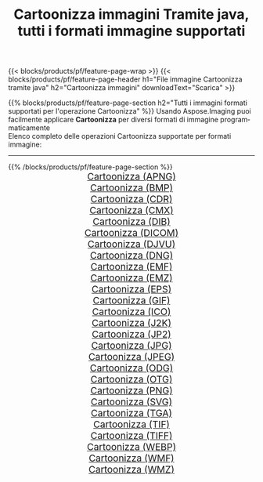 ﻿---
title: Cartoonizza immagini Tramite java, tutti i formati immagine supportati 
weight: 3920
url: /it/java/cartoonify 
lang: it
langdirlevel: 2
locales: zh-hans,ja,it,ru,de,es,fr,nl,id,lt,pl,pt,vi,tr,ko,zh-hant,ar,hi,th,sv,cs,uk,he
description: Usando Aspose.Imaging puoi facilmente Cartoonizza immagini tramite java
---

{{< blocks/products/pf/feature-page-wrap >}}
{{< blocks/products/pf/feature-page-header h1="File immagine Cartoonizza tramite java" h2="Cartoonizza immagini" downloadText="Scarica" >}}


{{% blocks/products/pf/feature-page-section  h2="Tutti i immagini formati supportati per l'operazione Cartoonizza" %}}
Usando Aspose.Imaging puoi facilmente applicare **Cartoonizza** per diversi formati di immagine programmaticamente
<br/>
Elenco completo delle operazioni Cartoonizza supportate per formati immagine:
<hr/>
{{% /blocks/products/pf/feature-page-section %}}
<div class="container-fluid productfamilypage bg-gray">
    <div class="convertypes bg-gray agp-content section">
        <div class="container">
		<div class="row other-converters" style="gap: 10px;font-size: 19px;text-align:center;">
		    <div class='col-md-2 other-converter remove-lp remove-rp'><a href="/imaging/it/java/cartoonify/apng" style="padding:15px;">Cartoonizza (APNG)</a></div><div class='col-md-2 other-converter remove-lp remove-rp'><a href="/imaging/it/java/cartoonify/bmp" style="padding:15px;">Cartoonizza (BMP)</a></div><div class='col-md-2 other-converter remove-lp remove-rp'><a href="/imaging/it/java/cartoonify/cdr" style="padding:15px;">Cartoonizza (CDR)</a></div><div class='col-md-2 other-converter remove-lp remove-rp'><a href="/imaging/it/java/cartoonify/cmx" style="padding:15px;">Cartoonizza (CMX)</a></div><div class='col-md-2 other-converter remove-lp remove-rp'><a href="/imaging/it/java/cartoonify/dib" style="padding:15px;">Cartoonizza (DIB)</a></div><div class='col-md-2 other-converter remove-lp remove-rp'><a href="/imaging/it/java/cartoonify/dicom" style="padding:15px;">Cartoonizza (DICOM)</a></div><div class='col-md-2 other-converter remove-lp remove-rp'><a href="/imaging/it/java/cartoonify/djvu" style="padding:15px;">Cartoonizza (DJVU)</a></div><div class='col-md-2 other-converter remove-lp remove-rp'><a href="/imaging/it/java/cartoonify/dng" style="padding:15px;">Cartoonizza (DNG)</a></div><div class='col-md-2 other-converter remove-lp remove-rp'><a href="/imaging/it/java/cartoonify/emf" style="padding:15px;">Cartoonizza (EMF)</a></div><div class='col-md-2 other-converter remove-lp remove-rp'><a href="/imaging/it/java/cartoonify/emz" style="padding:15px;">Cartoonizza (EMZ)</a></div><div class='col-md-2 other-converter remove-lp remove-rp'><a href="/imaging/it/java/cartoonify/eps" style="padding:15px;">Cartoonizza (EPS)</a></div><div class='col-md-2 other-converter remove-lp remove-rp'><a href="/imaging/it/java/cartoonify/gif" style="padding:15px;">Cartoonizza (GIF)</a></div><div class='col-md-2 other-converter remove-lp remove-rp'><a href="/imaging/it/java/cartoonify/ico" style="padding:15px;">Cartoonizza (ICO)</a></div><div class='col-md-2 other-converter remove-lp remove-rp'><a href="/imaging/it/java/cartoonify/j2k" style="padding:15px;">Cartoonizza (J2K)</a></div><div class='col-md-2 other-converter remove-lp remove-rp'><a href="/imaging/it/java/cartoonify/jp2" style="padding:15px;">Cartoonizza (JP2)</a></div><div class='col-md-2 other-converter remove-lp remove-rp'><a href="/imaging/it/java/cartoonify/jpg" style="padding:15px;">Cartoonizza (JPG)</a></div><div class='col-md-2 other-converter remove-lp remove-rp'><a href="/imaging/it/java/cartoonify/jpeg" style="padding:15px;">Cartoonizza (JPEG)</a></div><div class='col-md-2 other-converter remove-lp remove-rp'><a href="/imaging/it/java/cartoonify/odg" style="padding:15px;">Cartoonizza (ODG)</a></div><div class='col-md-2 other-converter remove-lp remove-rp'><a href="/imaging/it/java/cartoonify/otg" style="padding:15px;">Cartoonizza (OTG)</a></div><div class='col-md-2 other-converter remove-lp remove-rp'><a href="/imaging/it/java/cartoonify/png" style="padding:15px;">Cartoonizza (PNG)</a></div><div class='col-md-2 other-converter remove-lp remove-rp'><a href="/imaging/it/java/cartoonify/svg" style="padding:15px;">Cartoonizza (SVG)</a></div><div class='col-md-2 other-converter remove-lp remove-rp'><a href="/imaging/it/java/cartoonify/tga" style="padding:15px;">Cartoonizza (TGA)</a></div><div class='col-md-2 other-converter remove-lp remove-rp'><a href="/imaging/it/java/cartoonify/tif" style="padding:15px;">Cartoonizza (TIF)</a></div><div class='col-md-2 other-converter remove-lp remove-rp'><a href="/imaging/it/java/cartoonify/tiff" style="padding:15px;">Cartoonizza (TIFF)</a></div><div class='col-md-2 other-converter remove-lp remove-rp'><a href="/imaging/it/java/cartoonify/webp" style="padding:15px;">Cartoonizza (WEBP)</a></div><div class='col-md-2 other-converter remove-lp remove-rp'><a href="/imaging/it/java/cartoonify/wmf" style="padding:15px;">Cartoonizza (WMF)</a></div><div class='col-md-2 other-converter remove-lp remove-rp'><a href="/imaging/it/java/cartoonify/wmz" style="padding:15px;">Cartoonizza (WMZ)</a></div>
                </div>
        </div>
    </div>
</div>
<br/>
